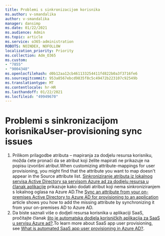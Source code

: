 ```yaml
---
title: Problemi s sinkronizacijom korisnika
ms.author: v-smandalika
author: v-smandalika
manager: dansimp
ms.date: 01/22/2021
ms.audience: Admin
ms.topic: article
ms.service: o365-administration
ROBOTS: NOINDEX, NOFOLLOW
localization_priority: Priority
ms.collection: Adm_O365
ms.custom:
- "7855"
- "9004348"
ms.openlocfilehash: d0b12aa12cb461133254411fd822b0a3f3716fe6
ms.sourcegitcommit: 953a8567ebcd9835f8c5c49472b223107c92549b
ms.translationtype: MT
ms.contentlocale: hr-HR
ms.lasthandoff: 01/22/2021
ms.locfileid: "49949670"
---
```

# <a name="user-provisioning-sync-issues"></a><span data-ttu-id="dae91-102">Problemi s sinkronizacijom korisnika</span><span class="sxs-lookup"><span data-stu-id="dae91-102">User-provisioning sync issues</span></span>

1. <span data-ttu-id="dae91-103">Prilikom prilagodbe atributa – mapiranja za dodjelu resursa korisniku, možda ćete pronaći da se atribut koji želite mapirati ne prikazuje na popisu izvorišni atribut.</span><span class="sxs-lookup"><span data-stu-id="dae91-103">When customizing attribute-mappings for user provisioning, you might find that the attribute you want to map doesn't appear in the Source attribute list.</span></span> <span data-ttu-id="dae91-104">[Sinkroniziranje atributa iz lokalnog servisa Active Directory sa servisom Azure ad za dodjelu resursa u članak aplikacije](https://docs.microsoft.com/azure/active-directory/app-provisioning/user-provisioning-sync-attributes-for-mapping) prikazuje kako dodati atribut koji nema sinkroniziranjem s lokalnog oglasa na Azure AD.</span><span class="sxs-lookup"><span data-stu-id="dae91-104">The [Sync an attribute from your on-premises Active Directory to Azure AD for provisioning to an application](https://docs.microsoft.com/azure/active-directory/app-provisioning/user-provisioning-sync-attributes-for-mapping) article shows you how to add the missing attribute by synchronizing it from your on-premises AD to Azure AD.</span></span>
2. <span data-ttu-id="dae91-105">Da biste saznali više o dodjeli resursa korisnika u aplikaciji SaaS, pročitajte članak [što je automatska dodjela korisničkih aplikacija za SaaS u servisu Azure ad?](https://docs.microsoft.com/azure/active-directory/app-provisioning/user-provisioning).</span><span class="sxs-lookup"><span data-stu-id="dae91-105">To learn more about SaaS app user provisioning, see [What is automated SaaS app user provisioning in Azure AD?](https://docs.microsoft.com/azure/active-directory/app-provisioning/user-provisioning).</span></span>